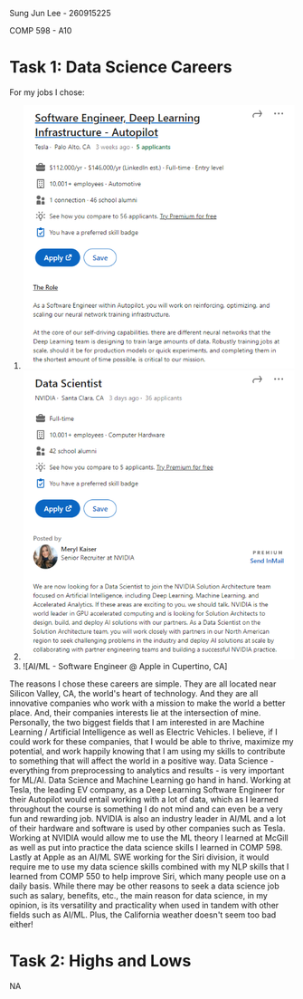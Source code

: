Sung Jun Lee - 260915225

COMP 598 - A10

# Task 1: Data Science Careers

For my jobs I chose:

1. ![Data Scientist @ Tesla in Fremont, CA](./images/Tesla.PNG)
2. ![Data Scientist @ NVIDIA in Santa Clara, CA](./images/Nvidia.PNG)
3. ![AI/ML - Software Engineer @ Apple in Cupertino, CA]

The reasons I chose these careers are simple. They are all located near Silicon Valley, CA, the world's heart of technology. And they are all innovative companies who work with a mission to make the world a better place. And, their companies interests lie at the intersection of mine. Personally, the two biggest fields that I am interested in are Machine Learning / Artificial Intelligence as well as Electric Vehicles. I believe, if I could work for these companies, that I would be able to thrive, maximize my potential, and work happily knowing that I am using my skills to contribute to something that will affect the world in a positive way. Data Science - everything from preprocessing to analytics and results - is very important for ML/AI. Data Science and Machine Learning go hand in hand. Working at Tesla, the leading EV company, as a Deep Learning Software Engineer for their Autopilot would entail working with a lot of data, which as I learned throughout the course is something I do not mind and can even be a very fun and rewarding job. NVIDIA is also an industry leader in AI/ML and a lot of their hardware and software is used by other companies such as Tesla. Working at NVIDIA would allow me to use the ML theory I learned at McGill as well as put into practice the data science skills I learned in COMP 598. Lastly at Apple as an AI/ML SWE working for the Siri division, it would require me to use my data science skills combined with my NLP skills that I learned from COMP 550 to help improve Siri, which many people use on a daily basis. While there may be other reasons to seek a data science job such as salary, benefits, etc., the main reason for data science, in my opinion, is its versatility and practicality when used in tandem with other fields such as AI/ML. Plus, the California weather doesn't seem too bad either!

# Task 2: Highs and Lows

NA
